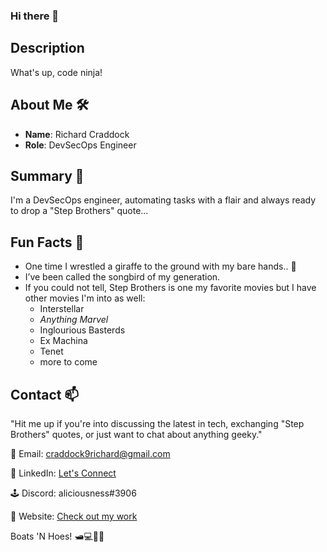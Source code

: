 ### Hi there 👋

## Description

What's up, code ninja! 

## About Me 🛠️

- **Name**: Richard Craddock
- **Role**: DevSecOps Engineer

## Summary 📖

I'm a DevSecOps engineer, automating tasks with a flair and always ready to drop a "Step Brothers" quote...

## Fun Facts 🎉

- One time I wrestled a giraffe to the ground with my bare hands.. 🥁
- I’ve been called the songbird of my generation.
- If you could not tell, Step Brothers is one my favorite movies but I have other movies I'm into as well:
  - Interstellar
  - *Anything Marvel*
  - Inglourious Basterds
  - Ex Machina
  - Tenet
  - more to come 

## Contact 📫

"Hit me up if you're into discussing the latest in tech, exchanging "Step Brothers" quotes, or just want to chat about anything geeky."

📧 Email: craddock9richard@gmail.com

🌸 LinkedIn: [Let's Connect](https://www.linkedin.com/in/richard-craddock-/)

🕹️ Discord: aliciousness#3906

🔗 Website: [Check out my work](https://richardcraddock.me/)

Boats 'N Hoes! 🛥️💻👨‍💻


<!--
**aliciousness/aliciousness** is a ✨ _special_ ✨ repository because its `README.md` (this file) appears on your GitHub profile.

You can use these "Step Brothers" inspired ideas to kickstart your GitHub journey:

- 🔭 I’m currently working on ... building bunk beds for more server space.
- 🌱 I’m currently learning ... how to manage my curly hair like Dale.
- 👯 I’m looking to collaborate on ... karaoke software.
- 🤔 I’m looking for help with ... finding the perfect Catalina Wine Mixer outfit.
- 💬 Ask me about ... my favorite "Step Brothers" scene.
- 📫 How to reach me: ... just holler, "Did we just become best friends?"
- 😄 Pronouns: ... He/Him/Boats 'N Hoes
- ⚡ Fun fact: ... I can play the drums without waking up my sleepwalking stepbrother.
-->
